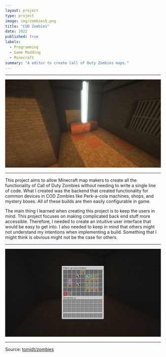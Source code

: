 ```yaml
---
layout: project
type: project
image: img/zombies5.png
title: "COD Zombies"
date: 2022
published: true
labels:
  - Programming
  - Game Modding
  - Minecraft
summary: "A editor to create Call of Duty Zombies maps."
---
```

<hr>

<img class="img-fluid" src="../img/zombies1.png">

<hr>

This project aims to allow Minecraft map makers to create all the functionality of Call of Duty Zombies without needing to write a single line of code. What I created was the backend that created functionality for common devices in COD Zombies like Perk-a-cola machines, shops, and mystery boxes. All of these builds are then easily configurable in game.

The main thing I learned when creating this project is to keep the users in mind. This project focuses on making complicated back end stuff more accessible. Therefore, I needed to create an intuitive user interface that would be easy to get into. I also needed to keep in mind that others might not understand my intentions when implementing a build. Something that I might think is obvious might not be the case for others.


<hr>

<img class="img-fluid" src="../img/zombies2.png">

<hr>

Source: <a href="https://github.com/tomidt/zombies"><i class="large github icon "></i>tomidt/zombies</a>
